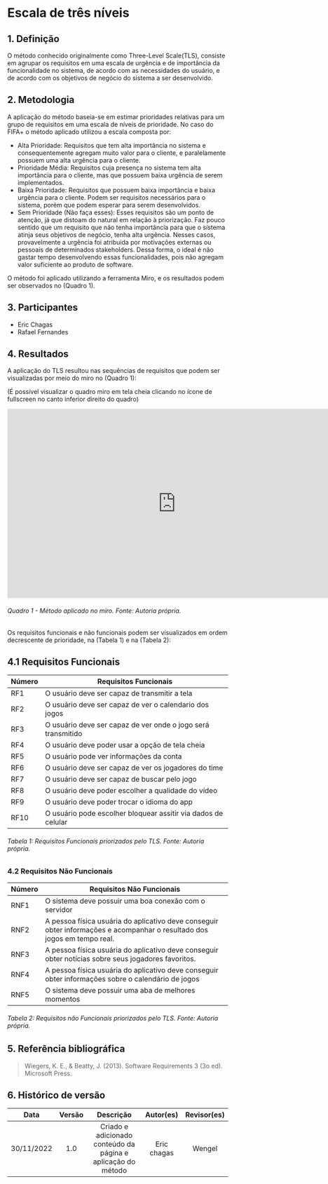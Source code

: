 # Escala de três níveis

## 1. Definição

O método conhecido originalmente como Three-Level Scale(TLS), consiste em agrupar os requisitos em uma escala de urgência e de importância da funcionalidade no sistema, de acordo com as necessidades do usuário, e de acordo com os objetivos de negócio do sistema a ser desenvolvido. 

## 2. Metodologia

A aplicação do método baseia-se em estimar prioridades relativas para um grupo de requisitos em uma escala de níveis de prioridade. No caso do FIFA+ o método aplicado utilizou a escala composta por:

- Alta Prioridade: Requisitos que tem alta importância no sistema e consequentemente agregam muito valor para o cliente, e paralelamente possuem uma alta urgência para o cliente.
- Prioridade Média: Requisitos cuja presença no sistema tem alta importância para o cliente, mas que possuem baixa urgência de serem implementados.
- Baixa Prioridade: Requisitos que possuem baixa importância e baixa urgência para o cliente. Podem ser requisitos necessários para o sistema, porém que podem esperar para serem desenvolvidos.
- Sem Prioridade (Não faça esses): Esses requisitos são um ponto de atenção, já que distoam do natural em relação à priorização. Faz pouco sentido que um requisito que não tenha importância para que o sistema atinja seus objetivos de negócio, tenha alta urgência. Nesses casos, provavelmente a urgência foi atribuida por motivações externas ou pessoais de determinados stakeholders. Dessa forma, o ideal é não gastar tempo desenvolvendo essas funcionalidades, pois não agregam valor suficiente ao produto de software. 

O método foi aplicado utilizando a ferramenta Miro, e os resultados podem ser observados no (Quadro 1).


## 3. Participantes

- Eric Chagas
- Rafael Fernandes

## 4. Resultados
A aplicação do TLS resultou nas sequências de requisitos que podem ser visualizadas por meio do miro no (Quadro 1):

(É possível visualizar o quadro miro em tela cheia clicando no ícone de fullscreen no canto inferior direito do quadro)

<iframe width="768" height="432" src="https://miro.com/app/live-embed/uXjVP-a_3ck=/?moveToViewport=-15069,-4479,23161,12080&embedId=256509459112" frameborder="0" scrolling="no" allowfullscreen></iframe>

###### Quadro 1 - Método aplicado no miro. Fonte: Autoria própria.

Os requisitos funcionais e não funcionais podem ser visualizados em ordem decrescente de prioridade, na (Tabela 1) e na (Tabela 2):

## 4.1 Requisitos Funcionais
| Número | Requisitos Funcionais                                         |
| ------ | ------------------------------------------------------------- |
| RF1    | O usuário deve ser capaz de transmitir a tela                 |
| RF2    | O usuário deve ser capaz de ver o calendario dos jogos        |
| RF3    | O usuário deve ser capaz de ver onde o jogo será transmitido  |
| RF4    | O usuário deve poder usar a opção de tela cheia               |
| RF5    | O usuário pode ver informações da conta                       |
| RF6    | O usuário deve ser capaz de ver os jogadores do time          |
| RF7    | O usuário deve ser capaz de buscar pelo jogo                  |
| RF8    | O usuário deve poder escolher a qualidade do vídeo            |
| RF9    | O usuário deve poder trocar o idioma do app                   |
| RF10   | O usuário pode escolher bloquear assitir via dados de celular |

###### Tabela 1: Requisitos Funcionais priorizados pelo TLS. Fonte: Autoria própria.


### 4.2 Requisitos Não Funcionais

| Número | Requisitos Não Funcionais                                                                                                |
| ------ | ------------------------------------------------------------------------------------------------------------------------ |
| RNF1   | O sistema deve possuir uma boa conexão com o servidor                                                                    |
| RNF2   | A pessoa física usuária do aplicativo deve conseguir obter informações e acompanhar o resultado dos jogos em tempo real. |
| RNF3   | A pessoa física usuária do aplicativo deve conseguir obter notícias sobre seus jogadores favoritos.                      |
| RNF4   | A pessoa física usuária do aplicativo deve conseguir obter informações sobre o calendário de jogos                       |
| RNF5   | O sistema deve possuir uma aba de melhores momentos                                                                      |

###### Tabela 2: Requisitos não Funcionais priorizados pelo TLS. Fonte: Autoria própria.



## 5. Referência bibliográfica

> Wiegers, K. E., & Beatty, J. (2013). Software Requirements 3 (3o ed). Microsoft Press.

## 6. Histórico de versão

|    Data    | Versão |                          Descrição                           |  Autor(es)  | Revisor(es) |
| :--------: | :----: | :----------------------------------------------------------: | :---------: | :---------: |
| 30/11/2022 |  1.0   | Criado e adicionado conteúdo da página e aplicação do método | Eric chagas |   Wengel    |